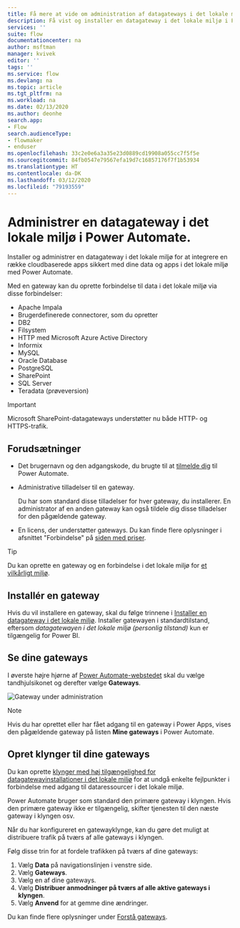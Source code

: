 ```yaml
---
title: Få mere at vide om administration af datagateways i det lokale miljø | Microsoft Docs
description: Få vist og installer en datagateway i det lokale miljø i Power Automate.
services: ''
suite: flow
documentationcenter: na
author: msftman
manager: kvivek
editor: ''
tags: ''
ms.service: flow
ms.devlang: na
ms.topic: article
ms.tgt_pltfrm: na
ms.workload: na
ms.date: 02/13/2020
ms.author: deonhe
search.app:
- Flow
search.audienceType:
- flowmaker
- enduser
ms.openlocfilehash: 33c2e0e6a3a35e23d0889cd19908a055cc7f5f5e
ms.sourcegitcommit: 84fb0547e79567efa19d7c16857176f7f1b53934
ms.translationtype: HT
ms.contentlocale: da-DK
ms.lasthandoff: 03/12/2020
ms.locfileid: "79193559"
---
```

# <a name="manage-an-on-premises-data-gateway-in-power-automate"></a>Administrer en datagateway i det lokale miljø i Power Automate.


Installer og administrer en datagateway i det lokale miljø for at integrere en række cloudbaserede apps sikkert med dine data og apps i det lokale miljø med Power Automate.

Med en gateway kan du oprette forbindelse til data i det lokale miljø via disse forbindelser:

* Apache Impala
* Brugerdefinerede connectorer, som du opretter
* DB2
* Filsystem
* HTTP med Microsoft Azure Active Directory
* Informix
* MySQL
* Oracle Database
* PostgreSQL
* SharePoint
* SQL Server
* Teradata (prøveversion)

> [!IMPORTANT]
> Microsoft SharePoint-datagateways understøtter nu både HTTP- og HTTPS-trafik.

## <a name="prerequisites"></a>Forudsætninger

* Det brugernavn og den adgangskode, du brugte til at [tilmelde dig](sign-up-sign-in.md) til Power Automate.
* Administrative tilladelser til en gateway.

  Du har som standard disse tilladelser for hver gateway, du installerer. En administrator af en anden gateway kan også tildele dig disse tilladelser for den pågældende gateway.
* En licens, der understøtter gateways. Du kan finde flere oplysninger i afsnittet "Forbindelse" på [siden med priser](https://flow.microsoft.com/pricing/).

> [!TIP]
> Du kan oprette en gateway og en forbindelse i det lokale miljø for [et vilkårligt miljø](environments-overview-maker.md).

## <a name="install-a-gateway"></a>Installér en gateway

Hvis du vil installere en gateway, skal du følge trinnene i [Installer en datagateway i det lokale miljø](/data-integration/gateway/service-gateway-install). Installer gatewayen i standardtilstand, eftersom _datagatewayen i det lokale miljø (personlig tilstand)_ kun er tilgængelig for Power BI.

## <a name="view-your-gateways"></a>Se dine gateways

I øverste højre hjørne af [Power Automate-webstedet](https://flow.microsoft.com) skal du vælge tandhjulsikonet og derefter vælge **Gateways**.

![Gateway under administration][1]

> [!NOTE]
> Hvis du har oprettet eller har fået adgang til en gateway i Power Apps, vises den pågældende gateway på listen **Mine gateways** i Power Automate.

## <a name="cluster-your-gateways"></a>Opret klynger til dine gateways

Du kan oprette [klynger med høj tilgængelighed for datagatewayinstallationer i det lokale miljø](/data-integration/gateway/service-gateway-high-availability-clusters) for at undgå enkelte fejlpunkter i forbindelse med adgang til dataressourcer i det lokale miljø.

Power Automate bruger som standard den primære gateway i klyngen. Hvis den primære gateway ikke er tilgængelig, skifter tjenesten til den næste gateway i klyngen osv.

Når du har konfigureret en gatewayklynge, kan du gøre det muligt at distribuere trafik på tværs af alle gateways i klyngen.

Følg disse trin for at fordele trafikken på tværs af dine gateways:

1. Vælg **Data** på navigationslinjen i venstre side.
1. Vælg **Gateways**.
1. Vælg en af dine gateways.
1. Vælg **Distribuer anmodninger på tværs af alle aktive gateways i klyngen**.
1. Vælg **Anvend** for at gemme dine ændringer.

Du kan finde flere oplysninger under [Forstå gateways](gateway-reference.md).

<!-- Image references -->
[1]: ./media/manage-gateway/view-gateways.png
